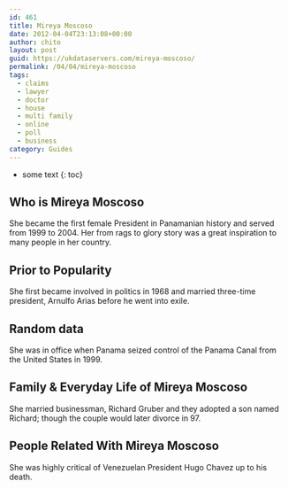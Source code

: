 ```yaml
---
id: 461
title: Mireya Moscoso
date: 2012-04-04T23:13:08+00:00
author: chito
layout: post
guid: https://ukdataservers.com/mireya-moscoso/
permalink: /04/04/mireya-moscoso
tags:
  - claims
  - lawyer
  - doctor
  - house
  - multi family
  - online
  - poll
  - business
category: Guides
---
```


* some text
{: toc}


## Who is  Mireya Moscoso
                  
                  
                  
She became the first female President in Panamanian history and served from 1999 to 2004. Her from rags to glory story was a great inspiration to many people in her country.
                  
                
                
                
## Prior to Popularity 
                  
                  
                  
She first became involved in politics in 1968 and married three-time president, Arnulfo Arias before he went into exile.
                  
                
                
                
## Random data 
                  
                  
                  
She was in office when Panama seized control of the Panama Canal from the United States in 1999.
                  
                
                
                
## Family & Everyday Life of Mireya Moscoso
                  
                  
                  
She married businessman, Richard Gruber and they adopted a son named Richard; though the couple would later divorce in 97.
                  
                
                
                
## People Related With  Mireya Moscoso
                  
                  
                  
She was highly critical of Venezuelan President Hugo Chavez up to his death.
                  
                
              
            
          
          
          
    
    
  
